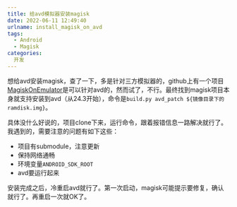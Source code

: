 ```yaml
---
title: 给avd模拟器安装magisk
date: 2022-06-11 12:49:40
urlname: install_magisk_on_avd
tags:
  - Android
  - Magisk
categories:
  开发
---
```


想给avd安装magisk，查了一下，多是针对三方模拟器的，github上有一个项目[MagiskOnEmulator](https://github.com/shakalaca/MagiskOnEmulator)是可以针对avd的，然而试了，不行。最终找到magisk项目本身就支持安装到avd（从24.3开始），命令是`build.py avd_patch ${镜像目录下的ramdisk.img}`。
<!-- more -->

具体没什么好说的，项目clone下来，运行命令，跟着报错信息一路解决就行了。我遇到的，需要注意的问题有如下这些：
- 项目有submodule，注意更新
- 保持网络通畅
- 环境变量`ANDROID_SDK_ROOT`
- avd要运行起来

安装完成之后，冷重启avd就行了。第一次启动，magisk可能提示要修复，确认就行了。再重启一次就OK了。